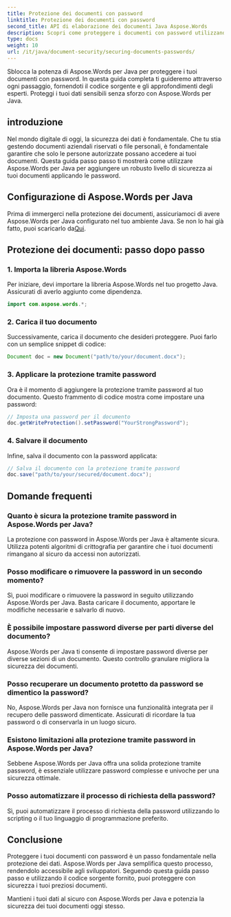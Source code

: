```yaml
---
title: Protezione dei documenti con password
linktitle: Protezione dei documenti con password
second_title: API di elaborazione dei documenti Java Aspose.Words
description: Scopri come proteggere i documenti con password utilizzando Aspose.Words per Java. Questa guida passo passo include il codice sorgente e i suggerimenti degli esperti. Mantieni i tuoi dati protetti.
type: docs
weight: 10
url: /it/java/document-security/securing-documents-passwords/
---
```


Sblocca la potenza di Aspose.Words per Java per proteggere i tuoi documenti con password. In questa guida completa ti guideremo attraverso ogni passaggio, fornendoti il codice sorgente e gli approfondimenti degli esperti. Proteggi i tuoi dati sensibili senza sforzo con Aspose.Words per Java.


## introduzione

Nel mondo digitale di oggi, la sicurezza dei dati è fondamentale. Che tu stia gestendo documenti aziendali riservati o file personali, è fondamentale garantire che solo le persone autorizzate possano accedere ai tuoi documenti. Questa guida passo passo ti mostrerà come utilizzare Aspose.Words per Java per aggiungere un robusto livello di sicurezza ai tuoi documenti applicando le password.

## Configurazione di Aspose.Words per Java

 Prima di immergerci nella protezione dei documenti, assicuriamoci di avere Aspose.Words per Java configurato nel tuo ambiente Java. Se non lo hai già fatto, puoi scaricarlo da[Qui](https://releases.aspose.com/words/java/).

## Protezione dei documenti: passo dopo passo

### 1. Importa la libreria Aspose.Words

Per iniziare, devi importare la libreria Aspose.Words nel tuo progetto Java. Assicurati di averlo aggiunto come dipendenza.

```java
import com.aspose.words.*;
```

### 2. Carica il tuo documento

Successivamente, carica il documento che desideri proteggere. Puoi farlo con un semplice snippet di codice:

```java
Document doc = new Document("path/to/your/document.docx");
```

### 3. Applicare la protezione tramite password

Ora è il momento di aggiungere la protezione tramite password al tuo documento. Questo frammento di codice mostra come impostare una password:

```java
// Imposta una password per il documento
doc.getWriteProtection().setPassword("YourStrongPassword");
```

### 4. Salvare il documento

Infine, salva il documento con la password applicata:

```java
// Salva il documento con la protezione tramite password
doc.save("path/to/your/secured/document.docx");
```

## Domande frequenti

### Quanto è sicura la protezione tramite password in Aspose.Words per Java?

La protezione con password in Aspose.Words per Java è altamente sicura. Utilizza potenti algoritmi di crittografia per garantire che i tuoi documenti rimangano al sicuro da accessi non autorizzati.

### Posso modificare o rimuovere la password in un secondo momento?

Sì, puoi modificare o rimuovere la password in seguito utilizzando Aspose.Words per Java. Basta caricare il documento, apportare le modifiche necessarie e salvarlo di nuovo.

### È possibile impostare password diverse per parti diverse del documento?

Aspose.Words per Java ti consente di impostare password diverse per diverse sezioni di un documento. Questo controllo granulare migliora la sicurezza dei documenti.

### Posso recuperare un documento protetto da password se dimentico la password?

No, Aspose.Words per Java non fornisce una funzionalità integrata per il recupero delle password dimenticate. Assicurati di ricordare la tua password o di conservarla in un luogo sicuro.

### Esistono limitazioni alla protezione tramite password in Aspose.Words per Java?

Sebbene Aspose.Words per Java offra una solida protezione tramite password, è essenziale utilizzare password complesse e univoche per una sicurezza ottimale.

### Posso automatizzare il processo di richiesta della password?

Sì, puoi automatizzare il processo di richiesta della password utilizzando lo scripting o il tuo linguaggio di programmazione preferito.

## Conclusione

Proteggere i tuoi documenti con password è un passo fondamentale nella protezione dei dati. Aspose.Words per Java semplifica questo processo, rendendolo accessibile agli sviluppatori. Seguendo questa guida passo passo e utilizzando il codice sorgente fornito, puoi proteggere con sicurezza i tuoi preziosi documenti.

Mantieni i tuoi dati al sicuro con Aspose.Words per Java e potenzia la sicurezza dei tuoi documenti oggi stesso.